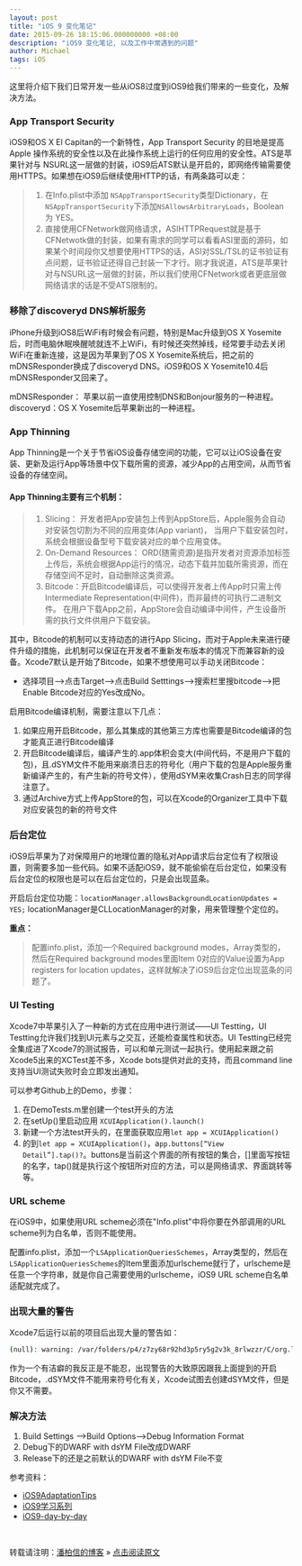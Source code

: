 ```yaml
---
layout: post
title: "iOS 9 变化笔记"
date: 2015-09-26 18:15:06.000000000 +08:00
description: "iOS9 变化笔记, 以及工作中常遇到的问题"
author: Michael
tags: iOS
---
```



这里将介绍下我们日常开发一些从iOS8过度到iOS9给我们带来的一些变化，及解决方法。
     

### App Transport Security

iOS9和OS X El Capitan的一个新特性，App Transport Security 的目地是提高Apple 操作系统的安全性以及在此操作系统上运行的任何应用的安全性。ATS是苹果针对与 NSURL这一层做的封装，iOS9后ATS默认是开启的，即网络传输需要使用HTTPS。如果想在iOS9后继续使用HTTP的话，有两条路可以走：

> 1. 在Info.plist中添加 `NSAppTransportSecurity`类型Dictionary，在`NSAppTransportSecurity`下添加`NSAllowsArbitraryLoads`，Boolean 为 YES。
> 2. 直接使用CFNetwork做网络请求，ASIHTTPRequest就是基于CFNetwotk做的封装，如果有需求的同学可以看看ASI里面的源码，如果某个时间段你又想要使用HTTPS的话，ASI对SSL/TSL的证书验证有点问题，证书验证还得自己封装一下才行。刚才我说道，ATS是苹果针对与NSURL这一层做的封装，所以我们使用CFNetwork或者更底层做网络请求的话是不受ATS限制的。


### 移除了discoveryd DNS解析服务

iPhone升级到iOS8后WiFi有时候会有问题，特别是Mac升级到OS X Yosemite后，时而电脑休眠唤醒唬就连不上WiFi，有时候还突然掉线，经常要手动去关闭WiFi在重新连接，这是因为苹果到了OS X Yosemite系统后，把之前的mDNSResponder换成了discoveryd DNS。iOS9和OS X Yosemite10.4后mDNSResponder又回来了。

mDNSResponder： 苹果以前一直使用控制DNS和Bonjour服务的一种进程。
discoveryd：OS X Yosemite后苹果新出的一种进程。

### App Thinning
App Thinning是一个关于节省iOS设备存储空间的功能，它可以让iOS设备在安装、更新及运行App等场景中仅下载所需的资源，减少App的占用空间，从而节省设备的存储空间。

#### App Thinning主要有三个机制：

> 1. Slicing： 开发者把App安装包上传到AppStore后，Apple服务会自动对安装包切割为不同的应用变体(App variant)， 当用户下载安装包时，系统会根据设备型号下载安装对应的单个应用变体。
> 2. On-Demand Resources： ORD(随需资源)是指开发者对资源添加标签上传后，系统会根据App运行的情况，动态下载并加载所需资源，而在存储空间不足时，自动删除这类资源。
> 3. Bitcode：开启Bitcode编译后，可以使得开发者上传App时只需上传Intermediate Representation(中间件)，而非最终的可执行二进制文件。 在用户下载App之前，AppStore会自动编译中间件，产生设备所需的执行文件供用户下载安装。

其中，Bitcode的机制可以支持动态的进行App Slicing，而对于Apple未来进行硬件升级的措施，此机制可以保证在开发者不重新发布版本的情况下而兼容新的设备。Xcode7默认是开始了Bitcode，如果不想使用可以手动关闭Bitcode：



* 选择项目——>点击Target——>点击Build Setttings——>搜索栏里搜bitcode——>把Enable Bitcode对应的Yes改成No。


启用Bitcode编译机制，需要注意以下几点：

1. 如果应用开启Bitcode，那么其集成的其他第三方库也需要是Bitcode编译的包才能真正进行Bitcode编译
2. 开启Bitcode编译后，编译产生的.app体积会变大(中间代码，不是用户下载的包)，且.dSYM文件不能用来崩溃日志的符号化（用户下载的包是Apple服务重新编译产生的，有产生新的符号文件），使用dSYM来收集Crash日志的同学得注意了。
3. 通过Archive方式上传AppStore的包，可以在Xcode的Organizer工具中下载对应安装包的新的符号文件
 

### 后台定位

iOS9后苹果为了对保障用户的地理位置的隐私对App请求后台定位有了权限设置，则需要多加一些代码。如果不适配iOS9，就不能偷偷在后台定位，如果没有后台定位的权限也是可以在后台定位的，只是会出现蓝条。

开启后台定位功能：`locationManager.allowsBackgroundLocationUpdates = YES;`
locationManager是CLLocationManager的对象，用来管理整个定位的。

**重点：**

> 配置info.plist，添加一个Required background modes，Array类型的，然后在Required background modes里面Item 0对应的Value设置为App registers for location updates，这样就解决了iOS9后台定位出现蓝条的问题了。


### UI Testing
Xcode7中苹果引入了一种新的方式在应用中进行测试——UI Testting，UI Testting允许我们找到UI元素与之交互，还能检查属性和状态。UI Testting已经完全集成进了Xcode7的测试报告，可以和单元测试一起执行。使用起来跟之前Xcode5出来的XCTest差不多，Xcode bots提供对此的支持，而且command line支持当UI测试失败时会立即发出通知。

可以参考Github上的Demo，步骤：

1. 在DemoTests.m里创建一个test开头的方法
2. 在setUp()里启动应用 `XCUIApplication().launch()`
3. 新建一个方法test开头的，在里面获取应用`let app = XCUIApplication()`
4. 的到`let app = XCUIApplication()`，a`pp.buttons[“View Detail”].tap()?`。buttons是当前这个界面的所有按钮的集合，[]里面写按钮的名字，tap()就是执行这个按钮所对应的方法，可以是网络请求、界面跳转等等。


### URL scheme

在iOS9中，如果使用URL scheme必须在"Info.plist"中将你要在外部调用的URL scheme列为白名单，否则不能使用。

配置info.plist，添加一个`LSApplicationQueriesSchemes`，Array类型的，然后在`LSApplicationQueriesSchemes`的Item里面添加urlscheme就行了，urlscheme是任意一个字符串，就是你自己需要使用的urlscheme，iOS9 URL scheme白名单适配就完成了。

### 出现大量的警告

Xcode7后运行以前的项目后出现大量的警告如：

```bash
(null): warning: /var/folders/p4/z7zy68r92hd3p5ry5g2v3k_8rlwzzr/C/org.llvm.clang.dalmo/ModuleCache/1TXZDLI9N2EMV/Foundation-3DFYNEBRQSXST.pcm: No such file or directory。
```

作为一个有洁癖的我反正是不能忍，出现警告的大致原因跟我上面提到的开启Bitcode，.dSYM文件不能用来符号化有关，Xcode试图去创建dSYM文件，但是你又不需要。

### 解决方法

1. Build Settings ——>Build Options——>Debug Information Format
2. Debug下的DWARF with dsYM File改成DWARF
3. Release下的还是之前默认的DWARF with dsYM File不变
 

参考资料：

- [iOS9AdaptationTips](https://github.com/ChenYilong/iOS9AdaptationTips) 
- [iOS9学习系列](http://www.cocoachina.com/ios/20150821/13140.html) 
- [iOS9-day-by-day](https://github.com/shinobicontrols/iOS9-day-by-day)



<br>

转载请注明：[潘柏信的博客](http://baixin) » [点击阅读原文](http://baixin.io/2015/09/iOS9_Note/)